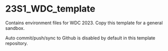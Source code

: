 # 23S1_WDC_template

Contains environment files for WDC 2023. Copy this template for a general sandbox.

Auto commit/push/sync to Github is disabled by default in this template repository.
